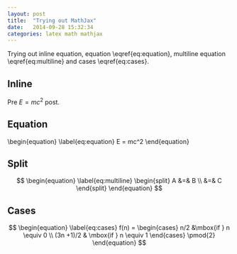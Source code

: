 ```yaml
---
layout: post
title:  "Trying out MathJax"
date:   2014-09-28 15:32:34
categories: latex math mathjax
---
```

<style TYPE="text/css">
    code.has-jax {font: inherit; font-size: 100%; background: inherit; border: inherit;}
</style>
<script type="text/x-mathjax-config">
    MathJax.Hub.Config({
        tex2jax: {
            inlineMath: [['$','$'], ['\\(','\\)']],
            displayMath: [['$$','$$'], ['\\[','\\]']],
            skipTags: ['script', 'noscript', 'style', 'textarea', 'pre'], // removed 'code' entry
            processEscapes: false,
        },
        TeX: { equationNumbers: {autoNumber: "AMS"} }
    });
    MathJax.Hub.Queue(function() {
        var all = MathJax.Hub.getAllJax(), i;
        for(i = 0; i < all.length; i += 1) {
            all[i].SourceElement().parentNode.className += ' has-jax';
        }
    });
</script>
<script type="text/javascript" src="http://cdn.mathjax.org/mathjax/latest/MathJax.js?config=TeX-AMS-MML_HTMLorMML"></script>

Trying out inline equation, equation \eqref{eq:equation}, multiline equation \eqref{eq:multiline} and cases \eqref{eq:cases}.

Inline
------
Pre $E = mc^2$ post.

Equation
--------
\begin{equation}
    \label{eq:equation}
    E = mc^2
\end{equation}

Split
-----
$$
\begin{equation}
    \label{eq:multiline}
    \begin{split}
        A &=& B \\
          &=& C
    \end{split}
\end{equation}
$$

Cases
-----
$$
\begin{equation}
    \label{eq:cases}
    f(n) = \begin{cases} n/2 &\mbox{if } n \equiv 0 \\
    (3n +1)/2 & \mbox{if } n \equiv 1 \end{cases} \pmod{2}
\end{equation}
$$
